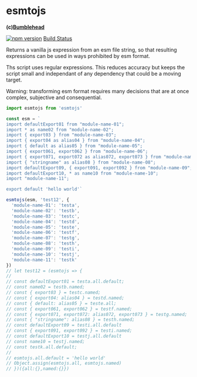 esmtojs
=======
**(c)[Bumblehead][0]**

[![npm version](https://badge.fury.io/js/esmtojs.svg)](https://badge.fury.io/js/esmtojs) [Build Status](https://github.com/iambumblehead/esmtojs/workflows/test/badge.svg)

Returns a vanilla js expression from an esm file string, so that resulting expressions can be used in ways prohibited by esm format.

Ths script uses regular expressions. This reduces accuracy but keeps the script small and independant of any dependency that could be a moving target.

Warning: transforming esm format requires many decisions that are at once complex, subjective and consequential.
```javascript
import esmtojs from 'esmtojs'

const esm = `
import defaultExport01 from "module-name-01";
import * as name02 from "module-name-02";
import { export03 } from "module-name-03";
import { export04 as alias04 } from "module-name-04";
import { default as alias05 } from "module-name-05";
import { export061, export062 } from "module-name-06";
import { export071, export072 as alias072, export073 } from "module-name-07";
import { "stringname" as alias08 } from "module-name-08";
import defaultExport09, { export091, export092 } from "module-name-09";
import defaultExport10, * as name10 from "module-name-10";
import "module-name-11";

export default 'hello world'`

esmtojs(esm, 'test12', {
  'module-name-01': 'testa',
  'module-name-02': 'testb',
  'module-name-03': 'testc',
  'module-name-04': 'testd',
  'module-name-05': 'teste',
  'module-name-06': 'testf',
  'module-name-07': 'testg',
  'module-name-08': 'testh',
  'module-name-09': 'testi',
  'module-name-10': 'testj',
  'module-name-11': 'testk'
})
// let test12 = (esmtojs => {
//
// const defaultExport01 = testa.all.default;
// const name02 = testb.named;
// const { export03 } = testc.named;
// const { export04: alias04 } = testd.named;
// const { default: alias05 } = teste.all;
// const { export061, export062 } = testf.named;
// const { export071, export072: alias072, export073 } = testg.named;
// const { "stringname": alias08 } = testh.named;
// const defaultExport09 = testi.all.default
// const { export091, export092 } = testi.named;
// const defaultExport10 = testj.all.default
// const name10 = testj.named;
// const testk.all.default;
//
// esmtojs.all.default = 'hello world'
// Object.assign(esmtojs.all, esmtojs.named)
// })({all:{},named:{}})
```

[0]: http://www.bumblehead.com "bumblehead"

